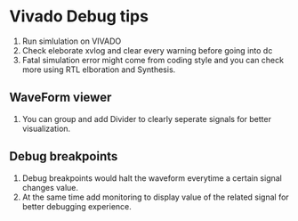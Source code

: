 # Vivado Debug tips
1. Run simlulation on VIVADO
2. Check eleborate xvlog and clear every warning before going into dc
3. Fatal simulation error might come from coding style and you can check more using RTL elboration and Synthesis.


## WaveForm viewer
1. You can group and add Divider to clearly seperate signals for better visualization.

## Debug breakpoints
1. Debug breakpoints would halt the waveform everytime a certain signal changes value.
2. At the same time add monitoring to display value of the related signal for better debugging experience.